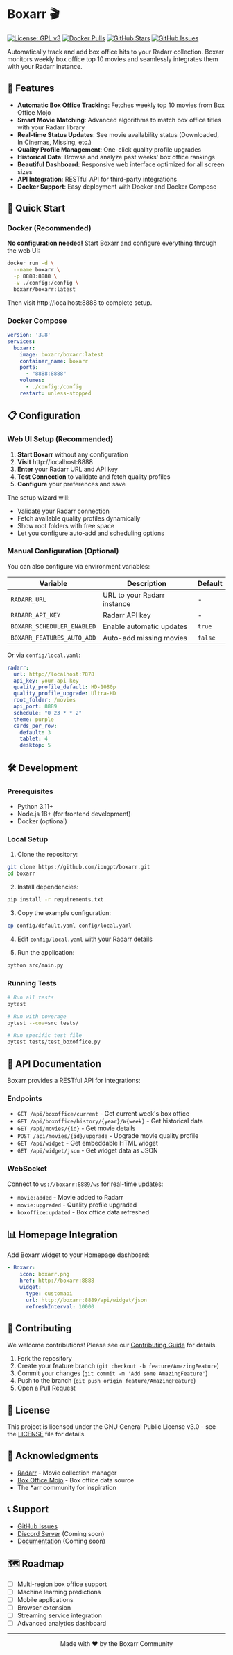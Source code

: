 # Boxarr 🎬

[![License: GPL v3](https://img.shields.io/badge/License-GPLv3-blue.svg)](https://www.gnu.org/licenses/gpl-3.0)
[![Docker Pulls](https://img.shields.io/docker/pulls/boxarr/boxarr)](https://hub.docker.com/r/boxarr/boxarr)
[![GitHub Stars](https://img.shields.io/github/stars/iongpt/boxarr)](https://github.com/iongpt/boxarr)
[![GitHub Issues](https://img.shields.io/github/issues/iongpt/boxarr)](https://github.com/iongpt/boxarr/issues)

Automatically track and add box office hits to your Radarr collection. Boxarr monitors weekly box office top 10 movies and seamlessly integrates them with your Radarr instance.

## 🌟 Features

- **Automatic Box Office Tracking**: Fetches weekly top 10 movies from Box Office Mojo
- **Smart Movie Matching**: Advanced algorithms to match box office titles with your Radarr library
- **Real-time Status Updates**: See movie availability status (Downloaded, In Cinemas, Missing, etc.)
- **Quality Profile Management**: One-click quality profile upgrades
- **Historical Data**: Browse and analyze past weeks' box office rankings
- **Beautiful Dashboard**: Responsive web interface optimized for all screen sizes
- **API Integration**: RESTful API for third-party integrations
- **Docker Support**: Easy deployment with Docker and Docker Compose

## 🚀 Quick Start

### Docker (Recommended)

**No configuration needed!** Start Boxarr and configure everything through the web UI:

```bash
docker run -d \
  --name boxarr \
  -p 8888:8888 \
  -v ./config:/config \
  boxarr/boxarr:latest
```

Then visit http://localhost:8888 to complete setup.

### Docker Compose

```yaml
version: '3.8'
services:
  boxarr:
    image: boxarr/boxarr:latest
    container_name: boxarr
    ports:
      - "8888:8888"
    volumes:
      - ./config:/config
    restart: unless-stopped
```

## 📋 Configuration

### Web UI Setup (Recommended)

1. **Start Boxarr** without any configuration
2. **Visit** http://localhost:8888 
3. **Enter** your Radarr URL and API key
4. **Test Connection** to validate and fetch quality profiles
5. **Configure** your preferences and save

The setup wizard will:
- Validate your Radarr connection
- Fetch available quality profiles dynamically
- Show root folders with free space
- Let you configure auto-add and scheduling options

### Manual Configuration (Optional)

You can also configure via environment variables:

| Variable | Description | Default |
|----------|-------------|---------|
| `RADARR_URL` | URL to your Radarr instance | - |
| `RADARR_API_KEY` | Radarr API key | - |
| `BOXARR_SCHEDULER_ENABLED` | Enable automatic updates | `true` |
| `BOXARR_FEATURES_AUTO_ADD` | Auto-add missing movies | `false` |

Or via `config/local.yaml`:

```yaml
radarr:
  url: http://localhost:7878
  api_key: your-api-key
  quality_profile_default: HD-1080p
  quality_profile_upgrade: Ultra-HD
  root_folder: /movies
  api_port: 8889
  schedule: "0 23 * * 2"
  theme: purple
  cards_per_row:
    default: 3
    tablet: 4
    desktop: 5
```

## 🛠️ Development

### Prerequisites

- Python 3.11+
- Node.js 18+ (for frontend development)
- Docker (optional)

### Local Setup

1. Clone the repository:
```bash
git clone https://github.com/iongpt/boxarr.git
cd boxarr
```

2. Install dependencies:
```bash
pip install -r requirements.txt
```

3. Copy the example configuration:
```bash
cp config/default.yaml config/local.yaml
```

4. Edit `config/local.yaml` with your Radarr details

5. Run the application:
```bash
python src/main.py
```

### Running Tests

```bash
# Run all tests
pytest

# Run with coverage
pytest --cov=src tests/

# Run specific test file
pytest tests/test_boxoffice.py
```

## 🔌 API Documentation

Boxarr provides a RESTful API for integrations:

### Endpoints

- `GET /api/boxoffice/current` - Get current week's box office
- `GET /api/boxoffice/history/{year}/W{week}` - Get historical data
- `GET /api/movies/{id}` - Get movie details
- `POST /api/movies/{id}/upgrade` - Upgrade movie quality profile
- `GET /api/widget` - Get embeddable HTML widget
- `GET /api/widget/json` - Get widget data as JSON

### WebSocket

Connect to `ws://boxarr:8889/ws` for real-time updates:
- `movie:added` - Movie added to Radarr
- `movie:upgraded` - Quality profile upgraded
- `boxoffice:updated` - Box office data refreshed

## 📊 Homepage Integration

Add Boxarr widget to your Homepage dashboard:

```yaml
- Boxarr:
    icon: boxarr.png
    href: http://boxarr:8888
    widget:
      type: customapi
      url: http://boxarr:8889/api/widget/json
      refreshInterval: 10000
```

## 🤝 Contributing

We welcome contributions! Please see our [Contributing Guide](CONTRIBUTING.md) for details.

1. Fork the repository
2. Create your feature branch (`git checkout -b feature/AmazingFeature`)
3. Commit your changes (`git commit -m 'Add some AmazingFeature'`)
4. Push to the branch (`git push origin feature/AmazingFeature`)
5. Open a Pull Request

## 📝 License

This project is licensed under the GNU General Public License v3.0 - see the [LICENSE](LICENSE) file for details.

## 🙏 Acknowledgments

- [Radarr](https://radarr.video/) - Movie collection manager
- [Box Office Mojo](https://www.boxofficemojo.com/) - Box office data source
- The *arr community for inspiration

## 📞 Support

- [GitHub Issues](https://github.com/iongpt/boxarr/issues)
- [Discord Server](https://discord.gg/boxarr) (Coming soon)
- [Documentation](https://boxarr.io/docs) (Coming soon)

## 🗺️ Roadmap

- [ ] Multi-region box office support
- [ ] Machine learning predictions
- [ ] Mobile applications
- [ ] Browser extension
- [ ] Streaming service integration
- [ ] Advanced analytics dashboard

---

<div align="center">
  Made with ❤️ by the Boxarr Community
</div>